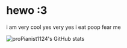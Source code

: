 # hewo :3

i am very cool yes very yes i eat poop fear me

![proPianist1124's GitHub stats](https://github-readme-stats.vercel.app/api?username=propianist1124&show_icons=true&theme=onedark)